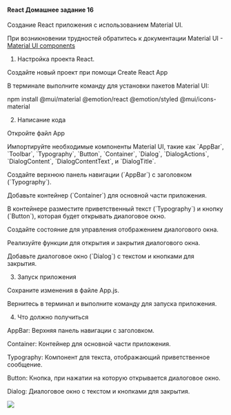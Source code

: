 #### React Домашнее задание 16

Создание React приложения с использованием Material UI.

При возникновении трудностей обратитесь к документации Material UI - [Material UI components](https://mui.com/material-ui/all-components/)

1. Настройка проекта React.

Создайте новый проект при помощи Create React App

В терминале выполните команду для установки пакетов Material UI:

npm install @mui/material @emotion/react @emotion/styled @mui/icons-material

2. Написание кода

Откройте файл App

Импортируйте необходимые компоненты Material UI, такие как \`AppBar\`, \`Toolbar\`, \`Typography\`, \`Button\`, \`Container\`, \`Dialog\`, \`DialogActions\`, \`DialogContent\`, \`DialogContentText\`, и \`DialogTitle\`.

Создайте верхнюю панель навигации (\`AppBar\`) с заголовком (\`Typography\`).

Добавьте контейнер (\`Container\`) для основной части приложения.

В контейнере разместите приветственный текст (\`Typography\`) и кнопку (\`Button\`), которая будет открывать диалоговое окно.

Создайте состояние для управления отображением диалогового окна.

Реализуйте функции для открытия и закрытия диалогового окна.

Добавьте диалоговое окно (\`Dialog\`) с текстом и кнопками для закрытия.

3. Запуск приложения

Сохраните изменения в файле App.js.

Вернитесь в терминал и выполните команду для запуска приложения.

4. Что должно получиться

AppBar: Верхняя панель навигации с заголовком.

Container: Контейнер для основной части приложения.

Typography: Компонент для текста, отображающий приветственное сообщение.

Button: Кнопка, при нажатии на которую открывается диалоговое окно.

Dialog: Диалоговое окно с текстом и кнопками для закрытия.

![](https://lh7-eu.googleusercontent.com/docsz/AD_4nXemmkduBFsPMqd4fo5Wgojig0xNzrxnZSIlDGR5QsBNl5tzvHwJ9QNk11AH2rl9WxQdAUQSLi0TuZ2ja3N85yO3MTZ5xljSA_WVTIEo_kny5RNtTLyAFRFbMr0ZEV_ngv1qnwp_P1XRqZI9km-J0_Gt12BP?key=tv8RHgX75H8bQ0jLfTWMPA)
